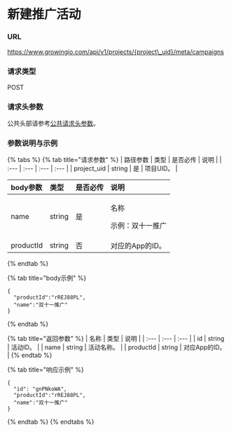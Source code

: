 # 新建推广活动

### URL

https://www.growingio.com/api/v1/projects/{project\_uid}/meta/campaigns

### 请求类型

POST

### 请求头参数

公共头部请参考[公共请求头参数](../../authenticate.md)。

### 参数说明与示例

{% tabs %}
{% tab title="请求参数" %}
| 路径参数 | 类型 | 是否必传 | 说明 |
| :--- | :--- | :--- | :--- |
| project\_uid | string | 是 | 项目UID。 |

<table>
  <thead>
    <tr>
      <th style="text-align:left">body&#x53C2;&#x6570;</th>
      <th style="text-align:left">&#x7C7B;&#x578B;</th>
      <th style="text-align:left">&#x662F;&#x5426;&#x5FC5;&#x4F20;</th>
      <th style="text-align:left">&#x8BF4;&#x660E;</th>
    </tr>
  </thead>
  <tbody>
    <tr>
      <td style="text-align:left">name</td>
      <td style="text-align:left">string</td>
      <td style="text-align:left">&#x662F;</td>
      <td style="text-align:left">
        <p>&#x540D;&#x79F0;</p>
        <p>&#x793A;&#x4F8B;&#xFF1A;&#x53CC;&#x5341;&#x4E00;&#x63A8;&#x5E7F;</p>
      </td>
    </tr>
    <tr>
      <td style="text-align:left">productId</td>
      <td style="text-align:left">string</td>
      <td style="text-align:left">&#x5426;</td>
      <td style="text-align:left">&#x5BF9;&#x5E94;&#x7684;App&#x7684;ID&#x3002;</td>
    </tr>
  </tbody>
</table>
{% endtab %}

{% tab title="body示例" %}
```text
{
  "productId":"rREJ88PL",
  "name":"双十一推广"
}
```
{% endtab %}

{% tab title="返回参数" %}
| 名称 | 类型 | 说明 |
| :--- | :--- | :--- |
| id | string | 活动ID。 |
| name | string | 活动名称。 |
| productId | string | 对应App的ID。 |
{% endtab %}

{% tab title="响应示例" %}
```text
{
  "id": "gnPNkoWA",
  "productId":"rREJ88PL",
  "name":"双十一推广"
}
```
{% endtab %}
{% endtabs %}

